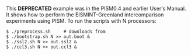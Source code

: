 This **DEPRECATED** example was in the PISM0.4 and earlier User's Manual.
It shows how to perform the EISMINT-Greenland intercomparison experiments
using PISM.  To run the scripts with N processors:

    $ ./preprocess.sh     # downloads from 
    $ ./bootstrap.sh N >> out.boot &
    $ ./ssl2.sh N >> out.ssl2 &
    $ ./ccl3.sh N >> out.ccl3 &
  
